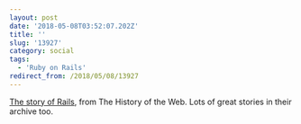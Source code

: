 ```yaml
---
layout: post
date: '2018-05-08T03:52:07.202Z'
title: ''
slug: '13927'
category: social
tags:
  - 'Ruby on Rails'
redirect_from: /2018/05/08/13927
---
```

[The story of Rails](https://thehistoryoftheweb.com/ruby-on-rails/), from The History of the Web. Lots of great stories in their archive too.
